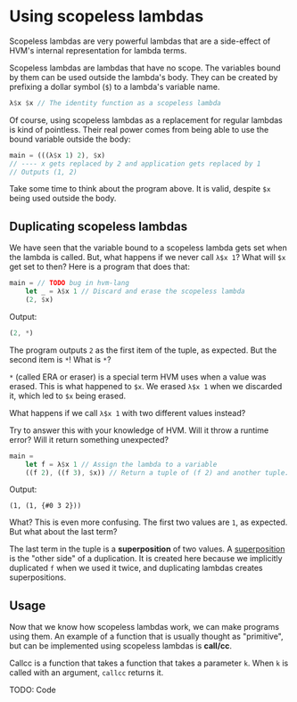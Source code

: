 # Using scopeless lambdas

Scopeless lambdas are very powerful lambdas that are a side-effect of HVM's internal representation for lambda terms.

Scopeless lambdas are lambdas that have no scope. The variables bound by them can be used outside the lambda's body. They can be created by prefixing a dollar symbol (`$`) to a lambda's variable name.

```rs
λ$x $x // The identity function as a scopeless lambda
```

Of course, using scopeless lambdas as a replacement for regular lambdas is kind of pointless. Their real power comes from being able to use the bound variable outside the body:

```rs
main = (((λ$x 1) 2), $x)
// ---- x gets replaced by 2 and application gets replaced by 1
// Outputs (1, 2)
```

Take some time to think about the program above. It is valid, despite `$x` being used outside the body.

## Duplicating scopeless lambdas

We have seen that the variable bound to a scopeless lambda gets set when the lambda is called. But, what happens if we never call `λ$x 1`? What will `$x` get set to then? Here is a program that does that:

```rs
main = // TODO bug in hvm-lang
	let _ = λ$x 1 // Discard and erase the scopeless lambda
	(2, $x)
```
Output:
```rs
(2, *)
```

The program outputs `2` as the first item of the tuple, as expected. But the second item is `*`! What is `*`?

`*` (called ERA or eraser) is a special term HVM uses when a value was erased. This is what happened to `$x`. We erased `λ$x 1` when we discarded it, which led to `$x` being erased.

What happens if we call `λ$x 1` with two different values instead? 

Try to answer this with your knowledge of HVM. Will it throw a runtime error? Will it return something unexpected?

```rs
main =
	let f = λ$x 1 // Assign the lambda to a variable
	((f 2), ((f 3), $x)) // Return a tuple of (f 2) and another tuple.
```
Output:
```
(1, (1, {#0 3 2}))
```

What? This is even more confusing. The first two values are `1`, as expected. But what about the last term?

The last term in the tuple is a **superposition** of two values. A [superposition](docs/dups-and-sups.md) is the "other side" of a duplication. It is created here because we implicitly duplicated `f` when we used it twice, and duplicating lambdas creates superpositions.

## Usage

Now that we know how scopeless lambdas work, we can make programs using them. An example of a function that is usually thought as "primitive", but can be implemented using scopeless lambdas is **call/cc**. 

Callcc is a function that takes a function that takes a parameter `k`. When `k` is called with an argument, `callcc` returns it.

TODO: Code
